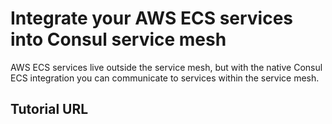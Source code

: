 # Integrate your AWS ECS services into Consul service mesh 

AWS ECS services live outside the service mesh, but with the native Consul ECS integration you can communicate to services within the service mesh.

## Tutorial URL
